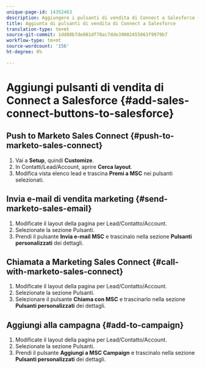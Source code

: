 ```yaml
---
unique-page-id: 14352463
description: Aggiungere i pulsanti di vendita di Connect a Salesforce - Documenti Marketo - Documentazione prodotto
title: Aggiunta di pulsanti di vendita di Connect a Salesforce
translation-type: tm+mt
source-git-commit: 1dd80b7de801df78ac7dde39002455063f9979b7
workflow-type: tm+mt
source-wordcount: '156'
ht-degree: 0%

---
```



# Aggiungi pulsanti di vendita di Connect a Salesforce {#add-sales-connect-buttons-to-salesforce}

## Push to Marketo Sales Connect {#push-to-marketo-sales-connect}

1. Vai a **Setup**, quindi **Customize**.
1. In Contatti/Lead/Account, aprire **Cerca layout**.
1. Modifica vista elenco lead e trascina **Premi a MSC** nei pulsanti selezionati.

## Invia e-mail di vendita marketing {#send-marketo-sales-email}

1. Modificate il layout della pagina per Lead/Contatto/Account.
1. Selezionate la sezione Pulsanti.
1. Prendi il pulsante **Invia e-mail MSC** e trascinalo nella sezione **Pulsanti personalizzati** dei dettagli.

## Chiamata a Marketing Sales Connect {#call-with-marketo-sales-connect}

1. Modificate il layout della pagina per Lead/Contatto/Account.
1. Selezionate la sezione Pulsanti.
1. Selezionare il pulsante **Chiama con MSC** e trascinarlo nella sezione **Pulsanti personalizzati** dei dettagli.

## Aggiungi alla campagna {#add-to-campaign}

1. Modificate il layout della pagina per Lead/Contatto/Account.
1. Selezionate la sezione Pulsanti.
1. Prendi il pulsante **Aggiungi a MSC Campaign** e trascinalo nella sezione **Pulsanti personalizzati** dei dettagli.
